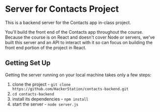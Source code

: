# Server for Contacts Project

This is a backend server for the Contacts app in-class project.

You'll build the front end of the Contacts app throughout the course. Because the course is on React and doesn't cover Node or servers, we've built this server and an API to interact with it so can focus on building the front end portion of the project in React.

## Getting Set Up

Getting the server running on your local machine takes only a few steps:

1. clone the project - `git clone https://github.com/HackerStation/contacts-backend.git`
2. `cd contacts-backend`
3. install its dependencies - `npm install`
4. start the server - `node server.js`
